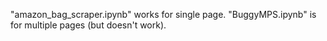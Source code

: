 "amazon_bag_scraper.ipynb" works for single page.
"BuggyMPS.ipynb" is for multiple pages (but doesn't work).
